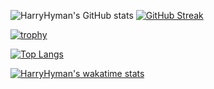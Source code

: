 ![HarryHyman's GitHub stats](https://github-readme-stats-harryhyman.vercel.app/api?username=HarryHyman?username=HarryHyman&show_icons=true&count_private=true&theme=nord&hide_border=true) [![GitHub Streak](https://github-readme-streak-stats.herokuapp.com?user=HarryHyman&theme=nord&hide_border=true)](https://git.io/streak-stats)

[![trophy](https://github-profile-trophy.vercel.app/?username=HarryHyman&theme=nord&no-frame=true)](https://github.com/ryo-ma/github-profile-trophy)

[![Top Langs](https://github-readme-stats-harryhyman.vercel.app/api/top-langs/?username=HarryHyman&theme=nord&hide_border=true)](https://github.com/anuraghazra/github-readme-stats)

[![HarryHyman's wakatime stats](https://github-readme-stats-harryhyman.vercel.app/api/wakatime?username=HarryHyman)](https://github.com/anuraghazra/github-readme-stats)
